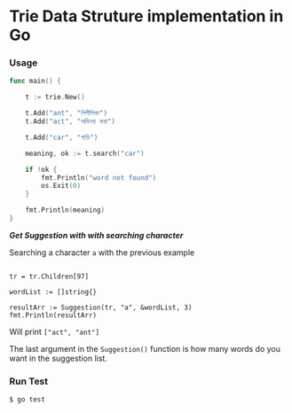 # Trie Data Struture implementation in Go  


### Usage 

```go
func main() {

	t := trie.New()

	t.Add("ant", "পিপীলিকা")
	t.Add("act", "অভিনয় করা")

	t.Add("car", "গাড়ি")

	meaning, ok := t.search("car")

	if !ok {
		fmt.Println("word not found")
		os.Exit(0)
	}

	fmt.Println(meaning)
}

``` 

***Get Suggestion with with searching character*** 
 
 Searching a character `a` with the previous example 
```

tr = tr.Children[97]

wordList := []string{}

resultArr := Suggestion(tr, "a", &wordList, 3)  
fmt.Println(resultArr)
``` 

Will print `["act", "ant"]` 

The last argument in the `Suggestion()` function is how many words do you want in the suggestion list. 

### Run Test 
```
$ go test 
```


